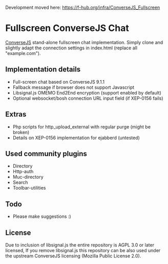 Development moved here: https://f-hub.org/infra/ConverseJS_Fullscreen

# Fullscreen ConverseJS Chat
[ConverseJS](https://github.com/conversejs/converse.js) stand-alone fullscreen chat implementation. Simply clone and slightly adapt the connection settings in index.html (replace all "example.com").

## Implementation details
- Full-screen chat based on ConverseJS 9.1.1
- Fallback message if browser does not support Javascript
- Libsignal.js OMEMO End2End encryption (support enabled by default)
- Optional websocket/bosh connection URL input field (if XEP-0156 fails)

## Extras
- Php scripts for http_upload_external with regular purge (might be broken)
- Details on XEP-0156 implementation for ejabberd (untested)

## Used community plugins
- Directory
- Http-auth
- Muc-directory
- Search
- Toolbar-utilities 

## Todo
- Please make suggestions :)

## License
Due to inclusion of libsignal.js the entire repository is AGPL 3.0 or later licensed, If you remove libsignal.js this repository can be also used under the upstream ConverseJS licensing (Mozilla Public License 2.0).
